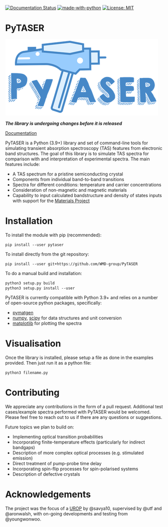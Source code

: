 [![Documentation Status](https://readthedocs.org/projects/pytaser/badge/?version=latest)](https://pytaser.readthedocs.io/en/latest/?badge=latest)
[![made-with-python](https://img.shields.io/badge/Made%20with-Python-1f425f.svg)](https://www.python.org/)
[![License: MIT](https://img.shields.io/badge/License-MIT-yellow.svg)](https://opensource.org/licenses/MIT)

# PyTASER

![](PyTASER.png)

***The library is undergoing changes before it is released*** 

[Documentation](https://pytaser.readthedocs.io/en/latest/)

PyTASER is a Python (3.9+) library and set of command-line tools for simulating transient absorption spectroscopy (TAS) features from electronic band structures. The goal of this library is to simulate TAS spectra for comparison with and interpretation of experimental spectra. The main features include:

* A TAS spectrum for a pristine semiconducting crystal
* Components from individual band-to-band transitions
* Spectra for different conditions: temperature and carrier concentrations
* Consideration of non-magnetic and magnetic materials
* Capability to input calculated bandstructure and density of states inputs with support for the [Materials Project](https://materialsproject.org)

# Installation

To install the module with pip (recommended): 

```
pip install --user pytaser
```
To install directly from the git repository:
```
pip install --user git+https://github.com/WMD-group/PyTASER
```
To do a manual build and installation:
```
python3 setup.py build
python3 setup.py install --user
```

PyTASER is currently compatible with Python 3.9+ and relies on a number of open-source python packages, specifically:

* [pymatgen](https://pymatgen.org/index.html) 
* [numpy](https://numpy.org/), [scipy](https://scipy.org/) for data structures and unit conversion
* [matplotlib](https://matplotlib.org/) for plotting the spectra

# Visualisation 

Once the library is installed, please setup a file as done in the examples provided. Then just run it as a python file:
```
python3 filename.py
```

# Contributing

We appreciate any contributions in the form of a pull request. 
Additional test cases/example spectra performed with PyTASER would be welcomed. 
Please feel free to reach out to us if there are any questions or suggestions. 

Future topics we plan to build on:

* Implementing optical transition probabilities
* Incorporating finite-temperature effects (particularly for indirect bandgaps)
* Description of more complex optical processes (e.g. stimulated emission)
* Direct treatment of pump-probe time delay
* Incorporating spin-flip processes for spin-polarised systems
* Description of defective crystals 

# Acknowledgements

The project was the focus of a [UROP](https://www.imperial.ac.uk/urop/) by @savya10, supervised by @utf and @aronwalsh, with on-going developments and testing from @youngwonwoo.
